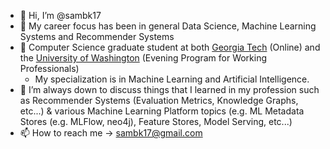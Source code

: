 - 👋 Hi, I’m @sambk17
- 👀 My career focus has been in general Data Science, Machine Learning Systems and Recommender Systems
- 🌱 Computer Science graduate student at both [Georgia Tech](https://omscs.gatech.edu/home) (Online) and the [University of Washington](https://www.cs.washington.edu/academics/pmp) (Evening Program for Working Professionals)
  - My specialization is in Machine Learning and Artificial Intelligence.  
- 💞️ I’m always down to discuss things that I learned in my profession such as Recommender Systems (Evaluation Metrics, Knowledge Graphs, etc...) & various Machine Learning Platform topics (e.g. ML Metadata Stores (e.g. MLFlow, neo4j), Feature Stores, Model Serving, etc...)
- 📫 How to reach me -> sambk17@gmail.com

<!---
sambk17/sambk17 is a ✨ special ✨ repository because its `README.md` (this file) appears on your GitHub profile.
You can click the Preview link to take a look at your changes.
--->
